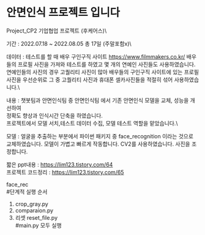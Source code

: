 # 안면인식 프로젝트 입니다
Project_CP2 기업협업 프로젝트 (후케어스)\

기간 : 2022.07.18 ~ 2022.08.05 총 17일 (주말포함x)\

데이터 : 테스트를 할 때 배우 구인구직 사이트 https://www.filmmakers.co.kr/
배우들의 프로필 사진을 가져와 테스트를 하였고 몇 개의 연예인 사진들도 사용하였습니다.
연예인들의 사진의 경우 고퀄리티 사진이 많아 배우들의 구인구직 사이트에 있는 프로필사진을 우선순위로 그 중 고퀄리티 사진과 휴대폰 셀카사진들을 적절히 섞어 사용하였습니다.\

내용 : 챗봇팀과 안면인식팀 중 안면인식팀 에서 기존 안면인식 모델을 교체, 성능을 개선하여\
정확도 향상과 인식시간 단축을 하였습니다.\
프로젝트에서 모델 서치,테스트 데이터 수집, 모델 테스트 역할을 맡았습니다.\

모델 : 얼굴을 추출하는 부분에서 파이썬 패키지 중 face_recognition 이라는 것으로 교체하였습니다. 모델이 가볍고 빠르게 작동합니다.
       CV2를 사용하였습니다. 사진을 조정합니다.

짧은 ppt내용 : https://lim123.tistory.com/64 \
프로젝트 코드정리 : https://lim123.tistory.com/65

face_rec\
#단계적 실행 순서
1. crop_gray.py
2. comparaion.py
3. 리셋 reset_file.py\
#main.py 모두 실행
